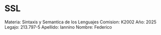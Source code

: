 # SSL
Materia: Sintaxis y Semantica de los Lenguajes
Comision: K2002
Año: 2025
Legajo: 213.797-5
Apellido: Iannino
Nombre: Federico
